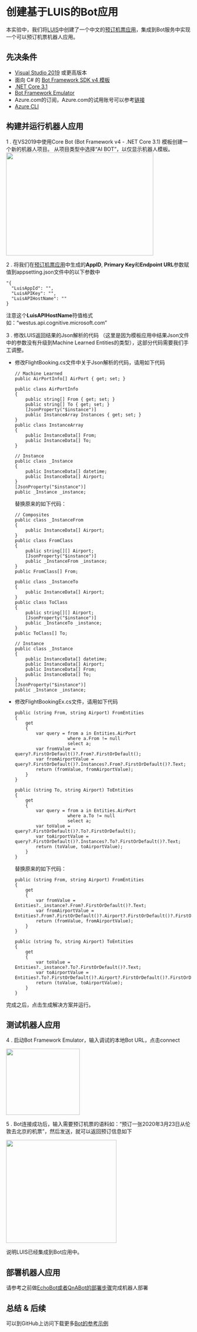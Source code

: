 # 创建基于LUIS的Bot应用
本实验中，我们将[LUIS](https://www.luis.ai)中创建了一个中文的[预订机票应用](./README_LUIS.md)，集成到Bot服务中实现一个可以预订机票机器人应用。

## 先决条件 ##

- [Visual Studio 2019](https://visualstudio.microsoft.com/zh-hans/downloads/) 或更高版本
- 面向 C# 的 [Bot Framework SDK v4 模板](https://marketplace.visualstudio.com/items?itemName=BotBuilder.botbuilderv4)
- [.NET Core 3.1](https://dotnet.microsoft.com/download)
- [Bot Framework Emulator](https://github.com/microsoft/BotFramework-Emulator/blob/master/README.md)
- Azure.com的订阅，Azure.com的试用账号可以参考[链接](http://www.cnblogs.com/meowmeow/p/7773226.html?from=groupmessage&isappinstalled=0)
- [Azure CLI](https://docs.microsoft.com/zh-cn/cli/azure/?view=azure-cli-latest)

## 构建并运行机器人应用 ##
1 . 在VS2019中使用Core Bot (Bot Framework v4 - .NET Core 3.1) 模板创建一个新的机器人项目。 从项目类型中选择“AI BOT”，以仅显示机器人模板。
<img width="400" height="280" src="./images/image18.JPG"/>

2 . 将我们在[预订机票应用](./README_LUIS.md)中生成的**AppID**, **Primary Key**和**Endpoint URL**参数赋值到appsetting.json文件中的以下参数中
```
"{
  "LuisAppId": "",
  "LuisAPIKey": "",
  "LuisAPIHostName": ""
}
```
注意这个**LuisAPIHostName**符值格式如：“westus.api.cognitive.microsoft.com”

3 . 修改LUIS返回结果的Json解析的代码 （这里是因为模板应用中结果Json文件中的参数没有升级到Machine Learned Entities的类型），这部分代码需要我们手工调整。

- 修改FlightBooking.cs文件中关于Json解析的代码，请用如下代码
  ```
  // Machine Learned 
  public AirPortInfo[] AirPort { get; set; }

  public class AirPortInfo
  {
      public string[] From { get; set; }
      public string[] To { get; set; }
      [JsonProperty("$instance")]
      public InstanceArray Instances { get; set; }
  }
  public class InstanceArray
  {
      public InstanceData[] From;
      public InstanceData[] To;
  }

  // Instance
  public class _Instance
  {
      public InstanceData[] datetime;
      public InstanceData[] Airport;
  }
  [JsonProperty("$instance")]
  public _Instance _instance;

  ```
  替换原来的如下代码：
  ```
  // Composites
  public class _InstanceFrom
  {
      public InstanceData[] Airport;
  }
  public class FromClass
  {
      public string[][] Airport;
      [JsonProperty("$instance")]
      public _InstanceFrom _instance;
  }
  public FromClass[] From;

  public class _InstanceTo
  {
      public InstanceData[] Airport;
  }
  public class ToClass
  {
      public string[][] Airport;
      [JsonProperty("$instance")]
      public _InstanceTo _instance;
  }
  public ToClass[] To;

  // Instance
  public class _Instance
  {
      public InstanceData[] datetime;
      public InstanceData[] Airport;
      public InstanceData[] From;
      public InstanceData[] To;
  }
  [JsonProperty("$instance")]
  public _Instance _instance;
  ```
- 修改FlightBookingEx.cs文件，请用如下代码
  ```
  public (string From, string Airport) FromEntities
  {
      get
      {
          var query = from a in Entities.AirPort
                      where a.From != null
                      select a;
          var fromValue = query?.FirstOrDefault()?.From?.FirstOrDefault();
          var fromAirportValue = query?.FirstOrDefault()?.Instances?.From?.FirstOrDefault()?.Text;
          return (fromValue, fromAirportValue);
      }
  }

  public (string To, string Airport) ToEntities
  {
      get
      {
          var query = from a in Entities.AirPort
                      where a.To != null
                      select a;
          var toValue = query?.FirstOrDefault()?.To?.FirstOrDefault();
          var toAirportValue = query?.FirstOrDefault()?.Instances?.To?.FirstOrDefault()?.Text;
          return (toValue, toAirportValue);
      }
  }
  ```
  替换原来的如下代码：
  ```
  public (string From, string Airport) FromEntities
  {
      get
      {
          var fromValue = Entities?._instance?.From?.FirstOrDefault()?.Text;
          var fromAirportValue = Entities?.From?.FirstOrDefault()?.Airport?.FirstOrDefault()?.FirstOrDefault();
          return (fromValue, fromAirportValue);
      }
  }

  public (string To, string Airport) ToEntities
  {
      get
      {
          var toValue = Entities?._instance?.To?.FirstOrDefault()?.Text;
          var toAirportValue = Entities?.To?.FirstOrDefault()?.Airport?.FirstOrDefault()?.FirstOrDefault();
          return (toValue, toAirportValue);
      }
  }

  ```
完成之后，点击生成解决方案并运行。
## 测试机器人应用 ##
4 . 启动Bot Framework Emulator，输入调试的本地Bot URL，点击connect

<img width="200" height="180" src="./images/image19.JPG"/>

5 . Bot连接成功后，输入需要预订机票的语料如：“预订一张2020年3月23日从伦敦去北京的机票”，然后发送，就可以返回预订信息如下

<img width="300" height="280" src="./images/image20.JPG"/>

说明LUIS已经集成到Bot应用中。

## 部署机器人应用 ##
请参考之前做[EchoBot或者QnABot的部署步骤](https://docs.microsoft.com/zh-cn/azure/bot-service/bot-builder-deploy-az-cli?view=azure-bot-service-4.0&tabs=csharp)完成机器人部署
## 总结 & 后续 ##
可以到GitHub上访问下载更多[Bot的参考示例](https://github.com/Microsoft/BotBuilder-Samples/blob/master/README.md)